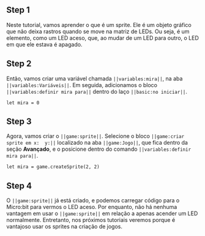 ## Step 1

Neste tutorial, vamos aprender o que é um sprite. Ele é um objeto gráfico que não
deixa rastros quando se move na matriz de LEDs. Ou seja, é um elemento, como um LED aceso,
que, ao mudar de um LED para outro, o LED em que ele estava é apagado.

## Step 2

Então, vamos criar uma variável chamada `||variables:mira||`, na aba
`||variables:Variáveis||`. Em seguida, adicionamos o bloco `||variables:definir mira para||`
dentro do laço `||basic:no iniciar||`.

```blocks
let mira = 0
```

## Step 3

Agora, vamos criar o `||game:sprite||`. Selecione o bloco `||game:criar sprite em x:  y:||`
localizado na aba `||game:Jogo||`, que fica dentro da seção **Avançado**, e o posicione dentro do comando `||variables:definir mira para||`.

```blocks
let mira = game.createSprite(2, 2)
```

## Step 4

O `||game:sprite||` já está criado, e podemos carregar código para o Micro:bit para vermos o LED aceso.
Por enquanto, não há nenhuma vantagem em usar o `||game:sprite||` em relação a apenas acender um LED normalmente.
Entretanto, nos próximos tutoriais veremos porque é vantajoso usar os sprites na criação de jogos.
